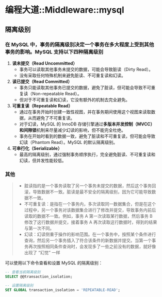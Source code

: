 # 编程大道::Middleware::mysql

## 隔离级别

<!-- notecardId: 1735046875271 -->

### 在 MySQL 中，事务的隔离级别决定一个事务在多大程度上受到其他事务的影响。MySQL 支持以下四种隔离级别

1. **读未提交（Read Uncommitted）**
   - 事务可以读取其他事务未提交的数据，可能会导致脏读（Dirty Read）。
   - 没有采取任何特殊机制来避免脏读、不可重复读和幻读。
2. **读已提交（Read Committed）**
   - 事务只能读取其他事务已提交的数据，避免了脏读，但可能会导致不可重复读（Non-repeatable Read）。
   - 但对于不可重复读和幻读，它没有额外的机制去完全避免。
3. **可重复读（Repeatable Read）**
   - 通过在事务开始时创建一致性视图，并在事务期间使用这个视图来读取数据，从而避免了不可重复读。
   - 对于幻读，MySQL 的 InnoDB 存储引擎通过**多版本并发控制（MVCC）**和**间隙锁**机制来尽量减少幻读的影响，但不能完全杜绝。
   - 事务在开始时看到的数据一致，避免了脏读和不可重复读，但可能会导致幻读（Phantom Read）。MySQL 的默认隔离级别。
4. **可串行化（Serializable）**
   - 最高的隔离级别，通过强制事务顺序执行，完全避免脏读、不可重复读和幻读，但并发性能较低。

### 其他

> - 脏读指的是一个事务读取了另一个事务未提交的数据，然后这个事务回滚，导致数据不一致。脏读是最不安全的隔离级别，因为它可能导致数据不一致。
> - 不可重复读：是指在一个事务内，多次读取同一数据集合，但是在这个过程中，另一个事务对该数据集合进行了修改并提交，导致事务内前后读取的数据不一致。例如，事务 A 第一次读取某行数据，然后事务 B 修改了这行数据并提交，接着事务 A 再次读取这行数据时，得到的结果与第一次不同。
> - 幻读：幻读侧重于操作的影响范围。在一个事务中，按照某个条件进行查询，然后另一个事务插入了符合该条件的新数据并提交。当第一个事务再次按照相同条件查询时，会发现多了一些之前没有的数据，就好像出现了 “幻觉” 一样

可以使用以下命令查看和设置 MySQL 的隔离级别：

```sql
-- 查看当前隔离级别
SELECT @@transaction_isolation;

-- 设置隔离级别
SET GLOBAL transaction_isolation = 'REPEATABLE-READ';
```
